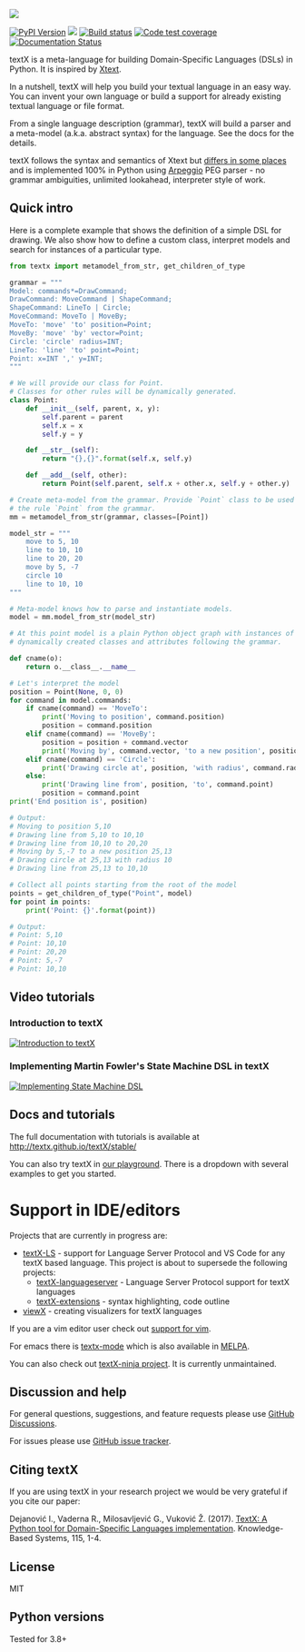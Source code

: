 ![](https://raw.githubusercontent.com/textX/textX/master/art/textX-logo.png)

[![PyPI Version](https://img.shields.io/pypi/v/textX.svg)](https://pypi.python.org/pypi/textX)
![](https://img.shields.io/pypi/l/textX.svg)
[![Build status](https://github.com/textx/textx/actions/workflows/tests.yml/badge.svg)](https://github.com/textx/textx/actions)
[![Code test coverage](https://coveralls.io/repos/github/textX/textX/badge.svg?branch=master)](https://coveralls.io/github/textX/textX?branch=master)
[![Documentation Status](https://img.shields.io/badge/docs-latest-green.svg)](https://textx.github.io/textX/)


textX is a meta-language for building Domain-Specific Languages (DSLs) in
Python. It is inspired by [Xtext].

In a nutshell, textX will help you build your textual language in an easy way.
You can invent your own language or build a support for already existing textual
language or file format.

From a single language description (grammar), textX will build a parser and a
meta-model (a.k.a. abstract syntax) for the language. See the docs for the
details.

textX follows the syntax and semantics of Xtext but [differs in some
places](http://textx.github.io/textX/about/comparison.html) and is
implemented 100% in Python using [Arpeggio] PEG parser - no grammar ambiguities,
unlimited lookahead, interpreter style of work.


## Quick intro

Here is a complete example that shows the definition of a simple DSL for
drawing. We also show how to define a custom class, interpret models and search
for instances of a particular type.

```python
from textx import metamodel_from_str, get_children_of_type

grammar = """
Model: commands*=DrawCommand;
DrawCommand: MoveCommand | ShapeCommand;
ShapeCommand: LineTo | Circle;
MoveCommand: MoveTo | MoveBy;
MoveTo: 'move' 'to' position=Point;
MoveBy: 'move' 'by' vector=Point;
Circle: 'circle' radius=INT;
LineTo: 'line' 'to' point=Point;
Point: x=INT ',' y=INT;
"""

# We will provide our class for Point.
# Classes for other rules will be dynamically generated.
class Point:
    def __init__(self, parent, x, y):
        self.parent = parent
        self.x = x
        self.y = y

    def __str__(self):
        return "{},{}".format(self.x, self.y)

    def __add__(self, other):
        return Point(self.parent, self.x + other.x, self.y + other.y)

# Create meta-model from the grammar. Provide `Point` class to be used for
# the rule `Point` from the grammar.
mm = metamodel_from_str(grammar, classes=[Point])

model_str = """
    move to 5, 10
    line to 10, 10
    line to 20, 20
    move by 5, -7
    circle 10
    line to 10, 10
"""

# Meta-model knows how to parse and instantiate models.
model = mm.model_from_str(model_str)

# At this point model is a plain Python object graph with instances of
# dynamically created classes and attributes following the grammar.

def cname(o):
    return o.__class__.__name__

# Let's interpret the model
position = Point(None, 0, 0)
for command in model.commands:
    if cname(command) == 'MoveTo':
        print('Moving to position', command.position)
        position = command.position
    elif cname(command) == 'MoveBy':
        position = position + command.vector
        print('Moving by', command.vector, 'to a new position', position)
    elif cname(command) == 'Circle':
        print('Drawing circle at', position, 'with radius', command.radius)
    else:
        print('Drawing line from', position, 'to', command.point)
        position = command.point
print('End position is', position)

# Output:
# Moving to position 5,10
# Drawing line from 5,10 to 10,10
# Drawing line from 10,10 to 20,20
# Moving by 5,-7 to a new position 25,13
# Drawing circle at 25,13 with radius 10
# Drawing line from 25,13 to 10,10

# Collect all points starting from the root of the model
points = get_children_of_type("Point", model)
for point in points:
    print('Point: {}'.format(point))

# Output:
# Point: 5,10
# Point: 10,10
# Point: 20,20
# Point: 5,-7
# Point: 10,10
```


## Video tutorials


### Introduction to textX


[![Introduction to
textX](https://img.youtube.com/vi/CN2IVtInapo/0.jpg)](https://www.youtube.com/watch?v=CN2IVtInapo)


### Implementing Martin Fowler's State Machine DSL in textX

[![Implementing State Machine
DSL](https://img.youtube.com/vi/HI14jk0JIR0/0.jpg)](https://www.youtube.com/watch?v=HI14jk0JIR0)


## Docs and tutorials

The full documentation with tutorials is available at
http://textx.github.io/textX/stable/

You can also try textX in [our
playground](https://textx.github.io/textx-playground/). There is a dropdown with
several examples to get you started.


# Support in IDE/editors

Projects that are currently in progress are:

- [textX-LS](https://github.com/textX/textX-LS) - support for Language Server
  Protocol and VS Code for any textX based language. This project is about to
  supersede the following projects:
  - [textX-languageserver](https://github.com/textX/textX-languageserver) -
    Language Server Protocol support for textX languages
  - [textX-extensions](https://github.com/textX/textX-extensions) - syntax
    highlighting, code outline
- [viewX](https://github.com/danielkupco/viewX-vscode) - creating visualizers
  for textX languages
  
If you are a vim editor user check
out [support for vim](https://github.com/textX/textx.vim/).

For emacs there is [textx-mode](https://github.com/textX/textx-mode) which is
also available in [MELPA](https://melpa.org/#/textx-mode).

You can also check
out [textX-ninja project](https://github.com/textX/textX-ninja). It is
currently unmaintained.


## Discussion and help

For general questions, suggestions, and feature requests please use [GitHub
Discussions](https://github.com/textX/textX/discussions).


For issues please use [GitHub issue
tracker](https://github.com/textX/textX/issues).


## Citing textX

If you are using textX in your research project we would be very grateful if you
cite our paper:

Dejanović I., Vaderna R., Milosavljević G., Vuković Ž. (2017). [TextX: A Python
tool for Domain-Specific Languages
implementation](https://www.doi.org/10.1016/j.knosys.2016.10.023).
Knowledge-Based Systems, 115, 1-4.


## License

MIT

## Python versions

Tested for 3.8+


[Arpeggio]: https://github.com/textX/Arpeggio
[Xtext]: http://www.eclipse.org/Xtext/
